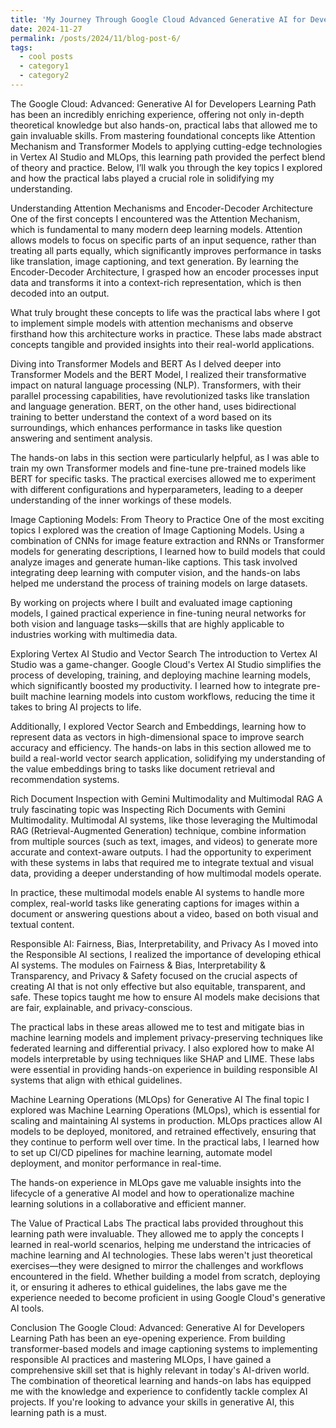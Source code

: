 ```yaml
---
title: 'My Journey Through Google Cloud Advanced Generative AI for Developers Learning Path'
date: 2024-11-27
permalink: /posts/2024/11/blog-post-6/
tags:
  - cool posts
  - category1
  - category2
---
```


The Google Cloud: Advanced: Generative AI for Developers Learning Path has been an incredibly enriching experience, offering not only in-depth theoretical knowledge but also hands-on, practical labs that allowed me to gain invaluable skills. From mastering foundational concepts like Attention Mechanism and Transformer Models to applying cutting-edge technologies in Vertex AI Studio and MLOps, this learning path provided the perfect blend of theory and practice. Below, I’ll walk you through the key topics I explored and how the practical labs played a crucial role in solidifying my understanding.

Understanding Attention Mechanisms and Encoder-Decoder Architecture
One of the first concepts I encountered was the Attention Mechanism, which is fundamental to many modern deep learning models. Attention allows models to focus on specific parts of an input sequence, rather than treating all parts equally, which significantly improves performance in tasks like translation, image captioning, and text generation. By learning the Encoder-Decoder Architecture, I grasped how an encoder processes input data and transforms it into a context-rich representation, which is then decoded into an output.

What truly brought these concepts to life was the practical labs where I got to implement simple models with attention mechanisms and observe firsthand how this architecture works in practice. These labs made abstract concepts tangible and provided insights into their real-world applications.

Diving into Transformer Models and BERT
As I delved deeper into Transformer Models and the BERT Model, I realized their transformative impact on natural language processing (NLP). Transformers, with their parallel processing capabilities, have revolutionized tasks like translation and language generation. BERT, on the other hand, uses bidirectional training to better understand the context of a word based on its surroundings, which enhances performance in tasks like question answering and sentiment analysis.

The hands-on labs in this section were particularly helpful, as I was able to train my own Transformer models and fine-tune pre-trained models like BERT for specific tasks. The practical exercises allowed me to experiment with different configurations and hyperparameters, leading to a deeper understanding of the inner workings of these models.

Image Captioning Models: From Theory to Practice
One of the most exciting topics I explored was the creation of Image Captioning Models. Using a combination of CNNs for image feature extraction and RNNs or Transformer models for generating descriptions, I learned how to build models that could analyze images and generate human-like captions. This task involved integrating deep learning with computer vision, and the hands-on labs helped me understand the process of training models on large datasets.

By working on projects where I built and evaluated image captioning models, I gained practical experience in fine-tuning neural networks for both vision and language tasks—skills that are highly applicable to industries working with multimedia data.

Exploring Vertex AI Studio and Vector Search
The introduction to Vertex AI Studio was a game-changer. Google Cloud's Vertex AI Studio simplifies the process of developing, training, and deploying machine learning models, which significantly boosted my productivity. I learned how to integrate pre-built machine learning models into custom workflows, reducing the time it takes to bring AI projects to life.

Additionally, I explored Vector Search and Embeddings, learning how to represent data as vectors in high-dimensional space to improve search accuracy and efficiency. The hands-on labs in this section allowed me to build a real-world vector search application, solidifying my understanding of the value embeddings bring to tasks like document retrieval and recommendation systems.

Rich Document Inspection with Gemini Multimodality and Multimodal RAG
A truly fascinating topic was Inspecting Rich Documents with Gemini Multimodality. Multimodal AI systems, like those leveraging the Multimodal RAG (Retrieval-Augmented Generation) technique, combine information from multiple sources (such as text, images, and videos) to generate more accurate and context-aware outputs. I had the opportunity to experiment with these systems in labs that required me to integrate textual and visual data, providing a deeper understanding of how multimodal models operate.

In practice, these multimodal models enable AI systems to handle more complex, real-world tasks like generating captions for images within a document or answering questions about a video, based on both visual and textual content.

Responsible AI: Fairness, Bias, Interpretability, and Privacy
As I moved into the Responsible AI sections, I realized the importance of developing ethical AI systems. The modules on Fairness & Bias, Interpretability & Transparency, and Privacy & Safety focused on the crucial aspects of creating AI that is not only effective but also equitable, transparent, and safe. These topics taught me how to ensure AI models make decisions that are fair, explainable, and privacy-conscious.

The practical labs in these areas allowed me to test and mitigate bias in machine learning models and implement privacy-preserving techniques like federated learning and differential privacy. I also explored how to make AI models interpretable by using techniques like SHAP and LIME. These labs were essential in providing hands-on experience in building responsible AI systems that align with ethical guidelines.

Machine Learning Operations (MLOps) for Generative AI
The final topic I explored was Machine Learning Operations (MLOps), which is essential for scaling and maintaining AI systems in production. MLOps practices allow AI models to be deployed, monitored, and retrained effectively, ensuring that they continue to perform well over time. In the practical labs, I learned how to set up CI/CD pipelines for machine learning, automate model deployment, and monitor performance in real-time.

The hands-on experience in MLOps gave me valuable insights into the lifecycle of a generative AI model and how to operationalize machine learning solutions in a collaborative and efficient manner.

The Value of Practical Labs
The practical labs provided throughout this learning path were invaluable. They allowed me to apply the concepts I learned in real-world scenarios, helping me understand the intricacies of machine learning and AI technologies. These labs weren't just theoretical exercises—they were designed to mirror the challenges and workflows encountered in the field. Whether building a model from scratch, deploying it, or ensuring it adheres to ethical guidelines, the labs gave me the experience needed to become proficient in using Google Cloud's generative AI tools.

Conclusion
The Google Cloud: Advanced: Generative AI for Developers Learning Path has been an eye-opening experience. From building transformer-based models and image captioning systems to implementing responsible AI practices and mastering MLOps, I have gained a comprehensive skill set that is highly relevant in today's AI-driven world. The combination of theoretical learning and hands-on labs has equipped me with the knowledge and experience to confidently tackle complex AI projects. If you're looking to advance your skills in generative AI, this learning path is a must.
